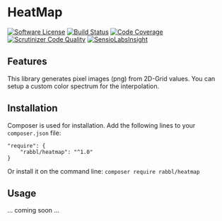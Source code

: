 # HeatMap

[![Software License](https://img.shields.io/badge/license-MIT-brightgreen.svg)](LICENSE.md)
[![Build Status](https://scrutinizer-ci.com/g/rabbl/heatMap/badges/build.png?b=master)](https://scrutinizer-ci.com/g/rabbl/heatMap/?branch=master)
[![Code Coverage](https://scrutinizer-ci.com/g/rabbl/heatMap/badges/coverage.png?b=master)](https://scrutinizer-ci.com/g/rabbl/heatMap/?branch=master)
[![Scrutinizer Code Quality](https://scrutinizer-ci.com/g/rabbl/heatMap/badges/quality-score.png?b=master)](https://scrutinizer-ci.com/g/rabbl/heatMap/?branch=master)
[![SensioLabsInsight](https://insight.sensiolabs.com/projects/878a7c8b-f732-43db-8dc8-e8e807a680e4/small.png)](https://insight.sensiolabs.com/projects/878a7c8b-f732-43db-8dc8-e8e807a680e4)

## Features

This library generates pixel images (png) from 2D-Grid values.
You can setup a custom color spectrum for the interpolation.

## Installation

Composer is used for installation. Add the following lines to your ```composer.json``` file:

```
"require": {
    "rabbl/heatmap": "^1.0"
}
```

Or install it on the command line:  ```composer require rabbl/heatmap```

## Usage

... coming soon ...